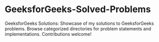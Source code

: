# GeeksforGeeks-Solved-Problems
GeeksforGeeks Solutions: Showcase of my solutions to GeeksforGeeks problems. Browse categorized directories for problem statements and implementations. Contributions welcome!
